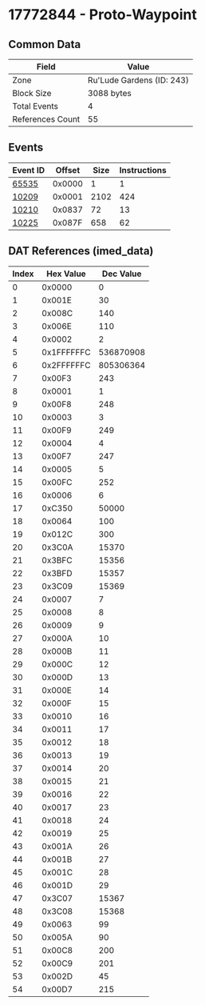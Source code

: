 # 17772844 - Proto-Waypoint

## Common Data

| Field            | Value                     |
|------------------|---------------------------|
| Zone             | Ru'Lude Gardens (ID: 243) |
| Block Size       | 3088 bytes                |
| Total Events     | 4                         |
| References Count | 55                        |

## Events

| Event ID            | Offset   |   Size |   Instructions |
|---------------------|----------|--------|----------------|
| [65535](./65535.md) | 0x0000   |      1 |              1 |
| [10209](./10209.md) | 0x0001   |   2102 |            424 |
| [10210](./10210.md) | 0x0837   |     72 |             13 |
| [10225](./10225.md) | 0x087F   |    658 |             62 |

## DAT References (imed_data)

|   Index | Hex Value   |   Dec Value |
|---------|-------------|-------------|
|       0 | 0x0000      |           0 |
|       1 | 0x001E      |          30 |
|       2 | 0x008C      |         140 |
|       3 | 0x006E      |         110 |
|       4 | 0x0002      |           2 |
|       5 | 0x1FFFFFFC  |   536870908 |
|       6 | 0x2FFFFFFC  |   805306364 |
|       7 | 0x00F3      |         243 |
|       8 | 0x0001      |           1 |
|       9 | 0x00F8      |         248 |
|      10 | 0x0003      |           3 |
|      11 | 0x00F9      |         249 |
|      12 | 0x0004      |           4 |
|      13 | 0x00F7      |         247 |
|      14 | 0x0005      |           5 |
|      15 | 0x00FC      |         252 |
|      16 | 0x0006      |           6 |
|      17 | 0xC350      |       50000 |
|      18 | 0x0064      |         100 |
|      19 | 0x012C      |         300 |
|      20 | 0x3C0A      |       15370 |
|      21 | 0x3BFC      |       15356 |
|      22 | 0x3BFD      |       15357 |
|      23 | 0x3C09      |       15369 |
|      24 | 0x0007      |           7 |
|      25 | 0x0008      |           8 |
|      26 | 0x0009      |           9 |
|      27 | 0x000A      |          10 |
|      28 | 0x000B      |          11 |
|      29 | 0x000C      |          12 |
|      30 | 0x000D      |          13 |
|      31 | 0x000E      |          14 |
|      32 | 0x000F      |          15 |
|      33 | 0x0010      |          16 |
|      34 | 0x0011      |          17 |
|      35 | 0x0012      |          18 |
|      36 | 0x0013      |          19 |
|      37 | 0x0014      |          20 |
|      38 | 0x0015      |          21 |
|      39 | 0x0016      |          22 |
|      40 | 0x0017      |          23 |
|      41 | 0x0018      |          24 |
|      42 | 0x0019      |          25 |
|      43 | 0x001A      |          26 |
|      44 | 0x001B      |          27 |
|      45 | 0x001C      |          28 |
|      46 | 0x001D      |          29 |
|      47 | 0x3C07      |       15367 |
|      48 | 0x3C08      |       15368 |
|      49 | 0x0063      |          99 |
|      50 | 0x005A      |          90 |
|      51 | 0x00C8      |         200 |
|      52 | 0x00C9      |         201 |
|      53 | 0x002D      |          45 |
|      54 | 0x00D7      |         215 |
